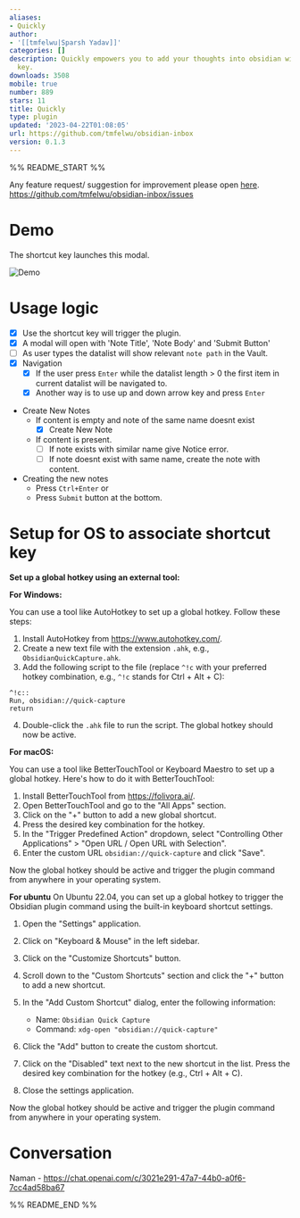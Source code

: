 ```yaml
---
aliases:
- Quickly
author:
- '[[tmfelwu|Sparsh Yadav]]'
categories: []
description: Quickly empowers you to add your thoughts into obsidian with a shortcut
  key.
downloads: 3508
mobile: true
number: 889
stars: 11
title: Quickly
type: plugin
updated: '2023-04-22T01:08:05'
url: https://github.com/tmfelwu/obsidian-inbox
version: 0.1.3
---
```


%% README_START %%


Any feature request/ suggestion for improvement please open [here](https://github.com/tmfelwu/obsidian-inbox/issues). 
https://github.com/tmfelwu/obsidian-inbox/issues

# Demo

The shortcut key launches this modal.

![Demo](https://raw.githubusercontent.com/tmfelwu/obsidian-inbox/HEAD/demo.png)

# Usage logic

- [x] Use the shortcut key will trigger the plugin. 
- [x] A modal will open with 'Note Title', 'Note Body' and 'Submit Button'
- [ ] As user types the datalist will show relevant `note path` in the Vault.
- [x] Navigation
  - [x] If the user press `Enter` while the datalist length > 0 the first item in current datalist will be navigated to.
  - [x] Another way is to use up and down arrow key and press `Enter`
- Create New Notes
  - If content is empty and note of the same name doesnt exist
    - [x] Create New Note
  - If content is present.
    - [ ] If note exists with similar name give Notice error.
    - [ ] If note doesnt exist with same name, create the note with content.
- Creating the new notes
  - Press `Ctrl+Enter` or
  - Press `Submit` button at the bottom.

# Setup for OS to associate shortcut key

**Set up a global hotkey using an external tool:**

**For Windows:**

You can use a tool like AutoHotkey to set up a global hotkey. Follow these steps:

1. Install AutoHotkey from https://www.autohotkey.com/.
2. Create a new text file with the extension `.ahk`, e.g., `ObsidianQuickCapture.ahk`.
3. Add the following script to the file (replace `^!c` with your preferred hotkey combination, e.g., `^!c` stands for Ctrl + Alt + C):

```autohotkey
^!c::
Run, obsidian://quick-capture
return
```

4. Double-click the `.ahk` file to run the script. The global hotkey should now be active.

**For macOS:**

You can use a tool like BetterTouchTool or Keyboard Maestro to set up a global hotkey. Here's how to do it with BetterTouchTool:

1. Install BetterTouchTool from https://folivora.ai/.
2. Open BetterTouchTool and go to the "All Apps" section.
3. Click on the "+" button to add a new global shortcut.
4. Press the desired key combination for the hotkey.
5. In the "Trigger Predefined Action" dropdown, select "Controlling Other Applications" > "Open URL / Open URL with Selection".
6. Enter the custom URL `obsidian://quick-capture` and click "Save".

Now the global hotkey should be active and trigger the plugin command from anywhere in your operating system.

**For ubuntu**
On Ubuntu 22.04, you can set up a global hotkey to trigger the Obsidian plugin command using the built-in keyboard shortcut settings.

1. Open the "Settings" application.
2. Click on "Keyboard & Mouse" in the left sidebar.
3. Click on the "Customize Shortcuts" button.
4. Scroll down to the "Custom Shortcuts" section and click the "+" button to add a new shortcut.
5. In the "Add Custom Shortcut" dialog, enter the following information:

   - Name: `Obsidian Quick Capture`
   - Command: `xdg-open "obsidian://quick-capture"`

6. Click the "Add" button to create the custom shortcut.
7. Click on the "Disabled" text next to the new shortcut in the list. Press the desired key combination for the hotkey (e.g., Ctrl + Alt + C).
8. Close the settings application.

Now the global hotkey should be active and trigger the plugin command from anywhere in your operating system.


# Conversation 
Naman - https://chat.openai.com/c/3021e291-47a7-44b0-a0f6-7cc4ad58ba67


%% README_END %%
